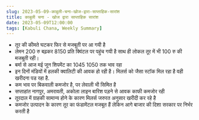 ```yaml
---
slug: 2023-05-09-काबुली-चना-खोज-द्वारा-साप्ताहिक-सारांश
title: काबुली चना - खोज द्वारा साप्ताहिक सारांश
date: 2023-05-09T12:00:00
tags: [Kabuli Chana, Weekly Summary]
---
```


- तूर की कीमते घटकर फिर से मजबूती पर आ गयी है
- लेमन 200 रु बढ़कर 8150 प्रति क्विंटल पर पहुंच गयी है साथ ही लोकल तूर में भी 100 रु की मजबूती रही।
- बर्मा से आज मई जून शिपमेंट का $1045~$1050 तक भाव रहा
- इन दिनों मंडियों में हलकी क्वालिटी की आवक हो रही है। मिलर्स को जैसा स्टॉक मिल रहा है वही खरीदना पड रहा है.
- कम भाव पर बिकवाली कमजोर है, पर लेवाली भी सिमित है
- सप्ताहांत नागपुर, अमरावती, अकोला लाइन बारिश पड़ने से आवक काफी कमजोर रही
- तूरदाल में ग्राहकी सामान्य होने के कारण मिलर्स जरुरत अनुसार खरीदी कर रहे है
- कमजोर उत्पादन के कारण तूर का फंडामेंटल मजबूत हैं लेकिन आगे बाजार की दिशा सरकार पर निर्भर करती है
